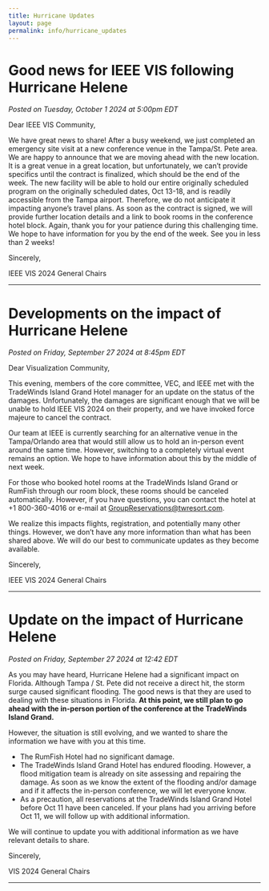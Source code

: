 ```yaml
---
title: Hurricane Updates
layout: page
permalink: info/hurricane_updates
---
```



# Good news for IEEE VIS following Hurricane Helene

*Posted on Tuesday, October 1 2024 at 5:00pm EDT*


Dear IEEE VIS Community,

We have great news to share! After a busy weekend, we just completed an emergency site visit at a new conference venue in the Tampa/St. Pete area. We are happy to announce that we are moving ahead with the new location. It is a great venue in a great location, but unfortunately, we can’t provide specifics until the contract is finalized, which should be the end of the week.
The new facility will be able to hold our entire originally scheduled program on the originally scheduled dates, Oct 13-18, and is readily accessible from the Tampa airport. Therefore, we do not anticipate it impacting anyone’s travel plans. As soon as the contract is signed, we will provide further location details and a link to book rooms in the conference hotel block.
Again, thank you for your patience during this challenging time. We hope to have information for you by the end of the week.
See you in less than 2 weeks!

Sincerely,

IEEE VIS 2024 General Chairs


<hr />

# Developments on the impact of Hurricane Helene

*Posted on Friday, September 27 2024 at 8:45pm EDT*


Dear Visualization Community,


This evening, members of the core committee, VEC, and IEEE met with the TradeWinds Island Grand Hotel manager for an update on the status of the damages. Unfortunately, the damages are significant enough that we will be unable to hold IEEE VIS 2024 on their property, and we have invoked force majeure to cancel the contract.



Our team at IEEE is currently searching for an alternative venue in the Tampa/Orlando area that would still allow us to hold an in-person event around the same time. However, switching to a completely virtual event remains an option. We hope to have information about this by the middle of next week.



For those who booked hotel rooms at the TradeWinds Island Grand or RumFish through our room block, these rooms should be canceled automatically. However, if you have questions, you can contact the hotel at +1 800-360-4016 or e-mail at GroupReservations@twresort.com.



We realize this impacts flights, registration, and potentially many other things. However, we don’t have any more information than what has been shared above. We will do our best to communicate updates as they become available.



Sincerely,

IEEE VIS 2024 General Chairs


<hr />

# Update on the impact of Hurricane Helene

*Posted on Friday, September 27 2024 at 12:42 EDT*

As you may have heard, Hurricane Helene had a significant impact on Florida. Although Tampa / St. Pete did not receive a direct hit, the storm surge caused significant flooding. The good news is that they are used to dealing with these situations in Florida.
**At this point, we still plan to go ahead with the in-person portion of the conference at the TradeWinds Island Grand.**

However, the situation is still evolving, and we wanted to share the information we have with you at this time.
- The RumFish Hotel had no significant damage.
- The TradeWinds Island Grand Hotel has endured flooding. However, a flood mitigation team is already on site assessing and repairing the damage. As soon as we know the extent of the flooding and/or damage and if it affects the in-person conference, we will let everyone know.
- As a precaution, all reservations at the TradeWinds Island Grand Hotel before Oct 11 have been canceled. If your plans had you arriving before Oct 11, we will follow up with additional information.

We will continue to update you with additional information as we have relevant details to share.

Sincerely,

VIS 2024 General Chairs

<hr />
